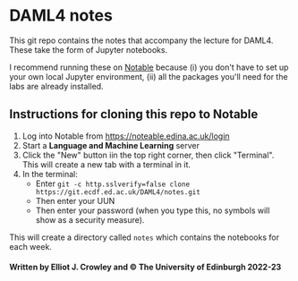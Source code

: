 # DAML4 notes

This git repo contains the notes that accompany the lecture for DAML4. These take the form of Jupyter notebooks.

I recommend running these on [Notable](https://noteable.edina.ac.uk/login) because (i) you don't have to set up your own local Jupyter environment, (ii) all the packages you'll need for the labs are already installed.

## Instructions for cloning this repo to Notable

1. Log into Notable from https://noteable.edina.ac.uk/login
2. Start a **Language and Machine Learning** server
3. Click the "New" button iin the top right corner, then click "Terminal". This will create a new tab with a terminal in it.
4. In the terminal:
    - Enter `git -c http.sslverify=false clone https://git.ecdf.ed.ac.uk/DAML4/notes.git`
    - Then enter your UUN 
    - Then enter your password (when you type this, no symbols will show as a security measure).

This will create a directory called `notes` which contains the notebooks for each week.

#### Written by Elliot J. Crowley and &copy; The University of Edinburgh 2022-23
